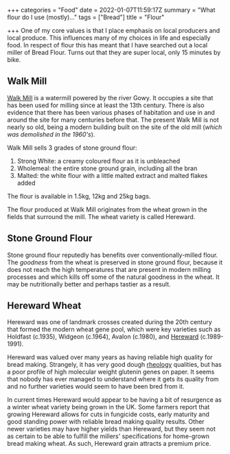 +++
categories = "Food"
date = 2022-01-07T11:59:17Z
summary = "What flour do I use (mostly)..."
tags = ["Bread"]
title = "Flour"

+++
One of my core values is that I place emphasis on local producers and local produce. This influences many of my choices in life and especially food. In respect of flour this has meant that I have searched out a local miller of Bread Flour. Turns out that they are super local, only 15 minutes by bike.

## Walk Mill

[Walk Mill](https://walkmillflour.co.uk/) is a watermill powered by the river Gowy. It occupies a site that has been used for milling since at least the 13th century. There is also evidence that there has been various phases of habitation and use in and around the site for many centuries before that. The present Walk Mill is not nearly so old, being a modern building built on the site of the old mill (_which was demolished in the 1960's_).

Walk Mill sells 3 grades of stone ground flour:

1. Strong White: a creamy coloured flour as it is unbleached
2. Wholemeal: the entire stone ground grain, including all the bran
3. Malted: the white flour with a little malted extract and malted flakes added

The flour is available in 1.5kg, 12kg and 25kg bags.

The flour produced at Walk Mill originates from the wheat grown in the fields that surround the mill. The wheat variety is called Hereward.

## Stone Ground Flour

Stone ground flour reputedly has benefits over conventionally-milled flour. The _goodness_ from the wheat is preserved in stone ground flour, because it does not reach the high temperatures that are present in modern milling processes and which kills off some of the natural goodness in the wheat. It may be nutritionally better and perhaps tastier as a result.

## Hereward Wheat

Hereward was one of landmark crosses created during the 20th century that formed the modern wheat gene pool, which were key varieties such as Holdfast (c.1935), Widgeon (c.1964), Avalon (c.1980), and [Hereward](https://royalsociety.org/people/john-bingham-11086/) (c.1989-1991).

Hereward was valued over many years as having reliable high quality for bread making. Strangely, it has very good dough [rheology](https://en.wikipedia.org/wiki/Rheology) qualities, but has a poor profile of high molecular weight glutenin genes on paper. It seems that nobody has ever managed to understand where it gets its quality from and no further varieties would seem to have been bred from it.

In current times Hereward would appear to be having a bit of resurgence as a winter wheat variety being grown in the UK. Some farmers report that growing Hereward allows for cuts in fungicide costs, early maturity and good standing power with reliable bread making quality results. Other newer varieties may have higher yields than Hereward, but they seem not as certain to be able to fulfill the millers' specifications for home-grown bread making wheat. As such, Hereward grain attracts a premium price.